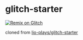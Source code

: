 # glitch-starter

[![Remix on Glitch](https://cdn.glitch.com/2703baf2-b643-4da7-ab91-7ee2a2d00b5b%2Fremix-button.svg)](https://glitch.com/edit/#!/import/github/lio-plays/glitch-starter)

cloned from [lio-plays/glitch-starter](https://github.com/lio-plays/glitch-starter)
